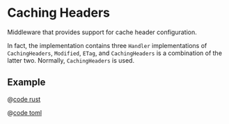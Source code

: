 # Caching Headers

Middleware that provides support for cache header configuration.

In fact, the implementation contains three `Handler` implementations of `CachingHeaders`, `Modified`, `ETag`, and `CachingHeaders` is a combination of the latter two. Normally, `CachingHeaders` is used.

## Example

<CodeGroup>
  <CodeGroupItem title="main.rs" active>

@[code rust](../../../codes/caching-headers/src/main.rs)

  </CodeGroupItem>
  <CodeGroupItem title="Cargo.toml">

@[code toml](../../../codes/caching-headers/Cargo.toml)

  </CodeGroupItem>
</CodeGroup>
